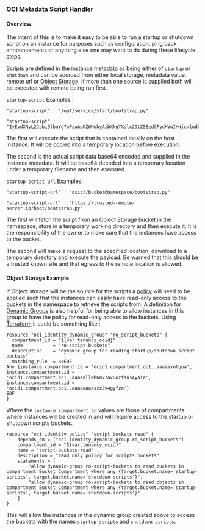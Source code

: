 ### OCI Metadata Script Handler

#### Overview

The intent of this is to make it easy to be able to run a startup or shutdown script on an instance for purposes such 
as configuration, ping back announcements or anything else one may want to do during these lifecycle steps.

Scripts are defined in the instance metadata as being either of `startup` or `shutdown` and can be sourced from 
either local storage, metadata value, remote url or
[Object Storage](https://docs.cloud.oracle.com/iaas/Content/Object/Concepts/objectstorageoverview.htm). If more
than one source is supplied both will be executed with remote being run first.

`startup-script` Examples :

```
"startup-script" : "/opt/service/start/bootstrap.py"
```

```
"startup-script" : "IyEvdXNyL2Jpbi9lbnYgYmFzaAoKZWNobyAibXkgYXdlc29tZSBzdGFydHVwIHNjcmlwdCIK"
```

The first will execute the script that is contained locally on the host instance. It will be copied into a
temporary location before execution.

The second is the actual script data base64 encoded and supplied in the instance metadata. It will be base64 decoded
into a temporary location under a temporary filename and then executed.

`startup-script-url` Examples:

```
"startup-script-url" : "oci://bucket@namespace/bootstrap.py"
```

```
"startup-script-url" : "https://trusted-remote-server.io/boot/bootstrap.py"
```

The first will fetch the script from an Object Storage bucket in the namespace, store in a temporary working
directory and then execute it. It is the responsibility of the owner to make sure that the instances have access to
the bucket.

The second will make a request to the specified location, download to a temporary directory and execute the
payload. Be warned that this should be a trusted known site and that egress to the remote location is allowed.

#### Object Storage Example

If Object storage will be the source for the scripts a
[policy](https://docs.cloud.oracle.com/iaas/Content/Identity/Concepts/policygetstarted.htm)
will need to be applied such that the instances
can easily have read-only access to the buckets in the namespace to retrieve the scripts from. A definition for
[Dynamic Groups](https://docs.cloud.oracle.com/iaas/Content/Identity/Tasks/managingdynamicgroups.htm) is also helpful
for being able to allow instances in this group to have the policy for read-only access to the buckets. Using
[Terraform](https://www.terraform.io/) it could be something like :


```
resource "oci_identity_dynamic_group" "ro_script_buckets" {
  compartment_id = "${var.tenancy_ocid}"
  name           = "ro-script-buckets"
  description    = "dynamic group for reading startup/shutdown script buckets"
  matching_rule  = <<EOF
Any {instance.compartment.id = 'ocid1.compartment.oc1..aaaaaxutgua',
instance.compartment.id = 'ocid1.compartment.oc1..aaaaallwh6mv7avuozfsus4yaia',
instance.compartment.id = 'ocid1.compartment.oc1..aaaaaaaaszz2v4gyfza'}
EOF
}
```

Where the `instance.compartment.id` values are those of compartments where instances will be created in and will
require access to the startup or shutdown scripts buckets.

```
resource "oci_identity_policy" "script_buckets_read" {
    depends_on = ["oci_identity_dynamic_group.ro_script_buckets"]
    compartment_id = "${var.tenancy_ocid}"
    name = "script-buckets-read"
    description = "read only policy for scripts buckets"
    statements = [
        "allow dynamic-group ro-script-buckets to read buckets in compartment Bucket_Compartment where any {target.bucket.name='startup-scripts', target.bucket.name='shutdown-scripts'}",
        "allow dynamic-group ro-script-buckets to read objects in compartment Bucket_Compartment where any {target.bucket.name='startup-scripts', target.bucket.name='shutdown-scripts'}"
    ]
}
```

This will allow the instances in the dynamic group created above to access the buckets with the names `startup-scripts`
and `shutdown-scripts`.
